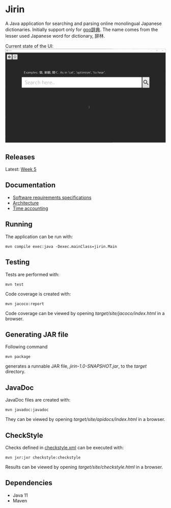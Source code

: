# Jirin
A Java application for searching and parsing online monolingual Japanese dictionaries. Initially support only for [goo辞典](https://dictionary.goo.ne.jp/). The name comes from the lesser used Japanese word for dictionary, 辞林.

Current state of the UI:  
![current_ui](documentation/current_ui.gif)

## Releases
Latest: [Week 5](https://github.com/Luukuton/ot-harjoitustyo-hy2020/releases/tag/week5)

## Documentation
- [Software requirements specifications](documentation/software_requirements_specification.md)
- [Architecture](documentation/architecture.md)
- [Time accounting](documentation/time_accounting.md)

## Running

The application can be run with: 

```
mvn compile exec:java -Dexec.mainClass=jirin.Main
```

## Testing

Tests are performed with: 

```
mvn test
```

Code coverage is created with: 

```
mvn jacoco:report
```

Code coverage can be viewed by opening _target/site/jacoco/index.html_ in a browser.

## Generating JAR file

Following command 

```
mvn package
```

generates a runnable JAR file, _jirin-1.0-SNAPSHOT.jar_, to the _target_ directory.

## JavaDoc

JavaDoc files are created with: 

```
mvn javadoc:javadoc
```

They can be viewed by opening _target/site/apidocs/index.html_ in a browser.

## CheckStyle

Checks defined in [checkstyle.xml](checkstyle.xml) can be executed with: 

```
mvn jxr:jxr checkstyle:checkstyle
```

Results can be viewed by opening _target/site/checkstyle.html_ in a browser.


## Dependencies
* Java 11
* Maven 

